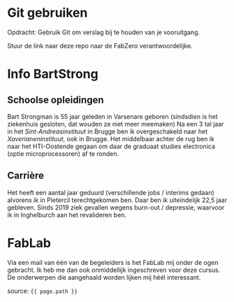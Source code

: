 # Git gebruiken

Opdracht: Gebruik Git om verslag bij te houden van je vooruitgang.

Stuur de link naar deze repo naar de FabZero verantwoordelijke.

# Info **BartStrong**

## Schoolse opleidingen

Bart Strongman is 55 jaar geleden in Varsenare geboren (sindsdien is het ziekenhuis gesloten, dat wouden ze niet meer meemaken)
Na een 3 tal jaar in het _Sint-Andreasinstituut_ in Brugge ben ik overgeschakeld naar het _Xaverianeninstituut_, ook in Brugge.
Het middelbaar achter de rug ben ik naar het HTI-Oostende gegaan om daar de graduaat studies electronica (optie microprocessoren) af te ronden.

## Carrière

Het heeft een aantal jaar geduurd (verschillende jobs / interims gedaan) alvorens ik in Pietercil terechtgekomen ben.  Daar ben ik uiteindelijk 22,5 jaar gebleven.
Sinds 2019 ziek gevallen wegens burn-out / depressie, waarvoor ik in Inghelburch aan het revalideren ben.

# FabLab

Via een mail van één van de begeleiders is het FabLab mij onder de ogen gebracht. Ik heb me dan ook onmiddellijk ingeschreven voor deze cursus.
De onderwerpen die aangehaald worden lijken mij héél interessant.

source: `{{ page.path }}`
